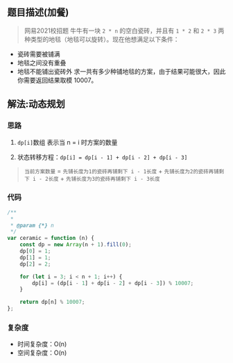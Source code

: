 ## 题目描述(加餐)
>网易2021校招题
牛牛有一块 `2 * n` 的空白瓷砖，并且有 `1 * 2` 和 `2 * 3` 两种类型的地毯（地毯可以旋转）。现在他想满足以下条件：

* 瓷砖需要被铺满
* 地毯之间没有重叠
* 地毯不能铺出瓷砖外
求一共有多少种铺地毯的方案，由于结果可能很大，因此你需要返回结果取模 10007。

## 解法:动态规划
### 思路
1. `dp[i]`数组
表示当 n = i 时方案的数量

2. 状态转移方程：`dp[i] = dp[i - 1] + dp[i - 2] + dp[i - 3]`
>`当前方案数量` = `先铺长度为1的瓷砖再铺剩下 i - 1长度` + `先铺长度为2的瓷砖再铺剩下 i - 2长度` + `先铺长度为3的瓷砖再铺剩下 i - 3长度`

### 代码
```js
/**
 * 
 * @param {*} n 
 */
var ceramic = function (n) {
    const dp = new Array(n + 1).fill(0);
    dp[0] = 1;
    dp[1] = 1;
    dp[2] = 2;

    for (let i = 3; i < n + 1; i++) {
        dp[i] = (dp[i - 1] + dp[i - 2] + dp[i - 3]) % 10007;
    }

    return dp[n] % 10007;
};
```
### 复杂度
* 时间复杂度：O(n)
* 空间复杂度：O(n)
